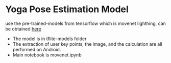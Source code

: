 # Yoga Pose Estimation Model
use the pre-trained-models from tensorflow which is movenet lighthing, can be obtained [here](https://tfhub.dev/google/lite-model/movenet/singlepose/lightning/3)

* The model is in tflite-models folder
* The extraction of user key points, the image, and the calculation are all performed on Android.
* Main notebook is movenet.ipynb
